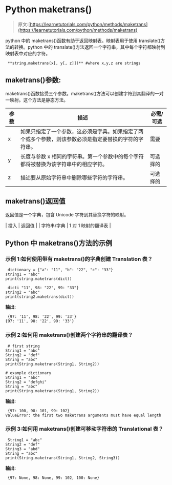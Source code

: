 # Python maketrans()

> 原文:[https://learnetutorials.com/python/methods/maketrans](https://learnetutorials.com/python/methods/maketrans)

python 中的 maketrans()函数有助于返回映射表。映射表用于使用 translate()方法的转换。python 中的 translate()方法返回一个字符串，其中每个字符都映射到映射表中对应的字符。

```
 **string.maketrans(x[, y[, z]])** #where x,y,z are strings 

```

## maketrans()参数:

maketrans()函数接受三个参数。maketrans()方法可以创建字符到其翻译的一对一映射。这个方法是静态方法。

| 参数 | 描述 | 必需/可选 |
| --- | --- | --- |
| x | 如果只指定了一个参数，这必须是字典。如果指定了两个或多个参数，则该参数必须是指定要替换的字符的字符串。 | 需要 |
| y | 长度与参数 x 相同的字符串。第一个参数中的每个字符都将被替换为该字符串中的相应字符。 | 可选择的 |
| z | 描述要从原始字符串中删除哪些字符的字符串。 | 可选择的 |

## maketrans()返回值

返回值是一个字典，包含 Unicode 字符到其替换字符的映射。

| 投入 | 返回值 |
| 字符串/字典 | 1 对 1 映射的翻译表 |

## Python 中 maketrans()方法的示例

### 示例 1:如何使用带有 maketrans()的字典创建 Translation 表？

```
 dictionary = {"a": "11", "b": "22", "c": "33"}
string1 = "abc"
print(string.maketrans(dict))

 dicti "11", 98: "22", 99: "33"}
string2 = "abc"
print(string2.maketrans(dict)) 

```

**输出:**

```
 {97: '11', 98: '22', 99: '33'}
{97: '11', 98: '22', 99: '33'} 
```

### 示例 2:如何用 maketrans()创建两个字符串的翻译表？

```
 # first string
String1 = "abc"
String2 = "def"
String = "abc"
print(String.maketrans(String1, String2))

# example dictionary
String1 = "abc"
String2 = "defghi"
String = "abc"
print(String.maketrans(String1, String2)) 

```

**输出:**

```
 {97: 100, 98: 101, 99: 102}
ValueError: the first two maketrans arguments must have equal length 
```

### 示例 3:如何用 maketrans()创建可移动字符串的 Translational 表？

```
 String1 = "abc"
String2 = "def"
String3 = "abd"
String = "abc"
print(String.maketrans(String1, String2, String3)) 

```

**输出:**

```
 {97: None, 98: None, 99: 102, 100: None} 
```